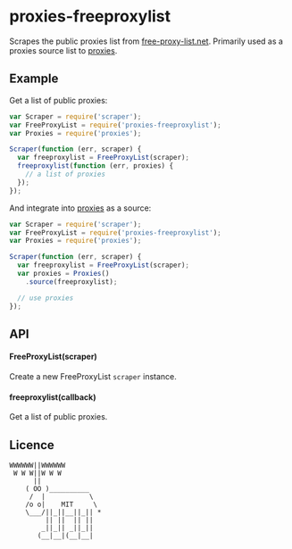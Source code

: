 
# proxies-freeproxylist

  Scrapes the public proxies list from [free-proxy-list.net](http://free-proxy-list.net/). Primarily used as a proxies source list to [proxies](https://github.com/ivolo/proxies).


## Example

Get a list of public proxies:

```js
var Scraper = require('scraper');
var FreeProxyList = require('proxies-freeproxylist');
var Proxies = require('proxies');

Scraper(function (err, scraper) {
  var freeproxylist = FreeProxyList(scraper);
  freeproxylist(function (err, proxies) {
    // a list of proxies
  });
});
```

And integrate into [proxies](https://github.com/ivolo/proxies) as a source:

```js
var Scraper = require('scraper');
var FreeProxyList = require('proxies-freeproxylist');
var Proxies = require('proxies');

Scraper(function (err, scraper) {
  var freeproxylist = FreeProxyList(scraper);
  var proxies = Proxies()
    .source(freeproxylist);

  // use proxies
});
```

## API

#### FreeProxyList(scraper)

  Create a new FreeProxyList `scraper` instance.

#### freeproxylist(callback)

  Get a list of public proxies.


## Licence

```
WWWWWW||WWWWWW
 W W W||W W W
      ||
    ( OO )__________
     /  |           \
    /o o|    MIT     \
    \___/||_||__||_|| *
         || ||  || ||
        _||_|| _||_||
       (__|__|(__|__|
```